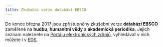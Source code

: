 ```yaml
---
title: Zkušební verze databází EBSCO
---
```


Do konce března 2017 jsou zpřístupněny zkušební verze **databází EBSCO** zaměřené
na **hudbu**, **humanitní vědy** a **akademická periodika**. Jejich seznam naleznete na
[Portálu elektronických
zdrojů](http://pez.cuni.cz/prehled/freetrials.php?lang=cs), vyhledávat v nich
můžete i v [EDS](http://ukaz.cuni.cz).
